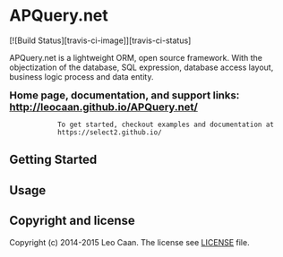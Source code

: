 APQuery.net
=======
[![Build Status][travis-ci-image]][travis-ci-status]

APQuery.net is a lightweight ORM, open source framework. With the objectization of the database, 
SQL expression, database access layout, business logic process and data entity.

**<font size="+1">Home page, documentation, and support links: http://leocaan.github.io/APQuery.net/</font>**

				To get started, checkout examples and documentation at
				https://select2.github.io/

Getting Started
---------------


Usage
-----



Copyright and license
---------------------
Copyright (c) 2014-2015 Leo Caan. The license see [LICENSE][license] file.



[license]: LICENSE.md
